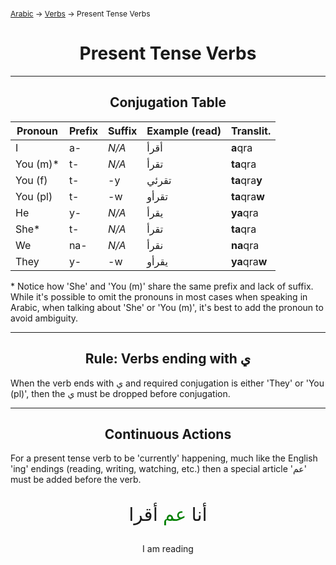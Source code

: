 <span style="font-size:12px;">[Arabic](01_Arabic.md) -> [Verbs](Verbs.md) -> Present Tense Verbs</span>

<h1 style="text-align:center">Present Tense Verbs</h1>
<hr>
<h2 style="text-align:center">Conjugation Table</h2>

| Pronoun  | Prefix | Suffix | Example (read) | Translit.      |
| -------- | ------ | ------ | -------------- | -------------- |
| I        | a-     | _N/A_  | أقرأ           | **a**qra       |
| You (m)* | t-     | _N/A_  | تقرأ           | **ta**qra      |
| You (f)  | t-     | -y     | تقرئي          | **ta**qra**y** |
| You (pl) | t-     | -w     | تقرأو          | **ta**qra**w** |
| He       | y-     | _N/A_  | يقرأ           | **ya**qra      |
| She*     | t-     | _N/A_  | تقرأ           | **ta**qra      |
| We       | na-    | _N/A_  | نقرأ           | **na**qra      |
| They     | y-     | -w     | يقرأو          | **ya**qra**w** |

\* Notice how 'She' and 'You (m)' share the same prefix and lack of suffix. While it's possible to omit the pronouns in most cases when speaking in Arabic, when talking about 'She' or 'You (m)', it's best to add the pronoun to avoid ambiguity.
<hr>

<h2 style="text-align:center">Rule: Verbs ending with ي</h2>

When the verb ends with ي and required conjugation is either 'They' or 'You (pl)', then the ي must be dropped before conjugation.

<hr>

<h2 style="text-align:center">Continuous Actions</h2>
	
For a present tense verb to be 'currently' happening, much like the English 'ing' endings (reading, writing, watching, etc.) then a special article 'عم' must be added before the verb.

<p style="text-align:center; font-size:2.1em;">أنا <span style="color: green;">عم</span> أقرا</p>
<p style="text-align:center;">I am reading</p>